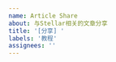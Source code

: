 ```yaml
---
name: Article Share
about: 与Stellar相关的文章分享
title: '[分享] '
labels: '教程'
assignees: ''
---
```


<!-- 请在下方填充[标题]和(链接) -->

**[]()**

<!-- 如果有摘要，可以在下方填写最多120字摘要。 -->
